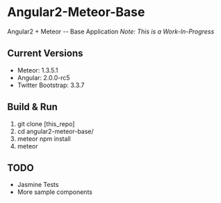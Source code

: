 # Angular2-Meteor-Base
Angular2 + Meteor -- Base Application
*Note: This is a Work-In-Progress*

## Current Versions
* Meteor: 1.3.5.1
* Angular: 2.0.0-rc5
* Twitter Bootstrap: 3.3.7

## Build & Run
1. git clone [this_repo]
2. cd angular2-meteor-base/
3. meteor npm install
4. meteor

## TODO
* Jasmine Tests
* More sample components
